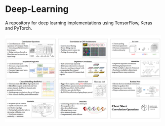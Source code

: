 # Deep-Learning
A repository for deep learning implementations using TensorFlow, Keras and PyTorch.

<img src="https://github.com/devangi2000/Deep-Learning/blob/master/ConvOps_CheatSheet.jpg">
